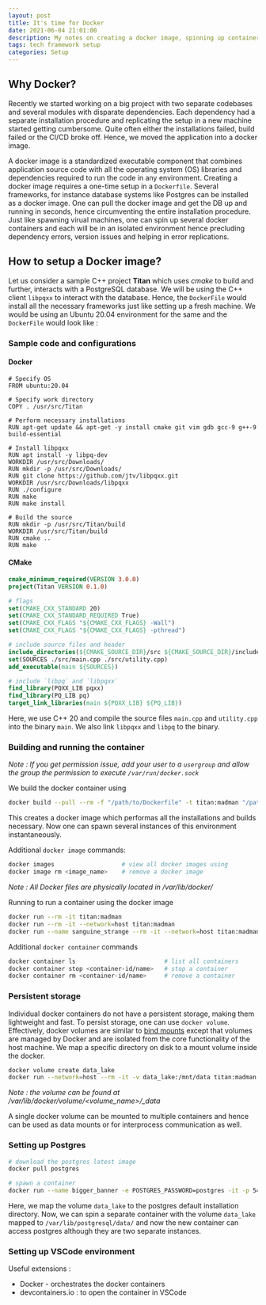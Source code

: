 ```yaml
---
layout: post
title: It's time for Docker
date: 2021-06-04 21:01:00
description: My notes on creating a docker image, spinning up containers and using docker volumes.
tags: tech framework setup
categories: Setup
---
```


## Why Docker?

Recently we started working on a big project with two separate codebases and several modules with disparate dependencies. Each dependency had a separate installation procedure and replicating the setup in a new machine started getting cumbersome. Quite often either the installations failed, build failed or the CI/CD broke off. Hence, we moved the application into a docker image.

A docker image is a standardized executable component that combines application source code with all the operating system (OS) libraries and dependencies required to run the code in any environment. Creating a docker image requires a one-time setup in a `Dockerfile`. Several frameworks, for instance database systems like Postgres can be installed as a docker image. One can pull the docker image and get the DB up and running in seconds, hence circumventing the entire installation procedure. Just like spawning virual machines, one can spin up several docker containers and each will be in an isolated environment hence precluding dependency errors, version issues and helping in error replications.

## How to setup a Docker image?

Let us consider a sample C++ project **Titan** which uses _cmake_ to build and further, interacts with a PostgreSQL database. We will be using the C++ client `libpqxx` to interact with the database. Hence, the `DockerFile` would install all the necessary frameworks just like setting up a fresh machine. We would be using an Ubuntu 20.04 environment for the same and the `DockerFile` would look like :

### Sample code and configurations

#### Docker

```docker
# Specify OS
FROM ubuntu:20.04

# Specify work directory
COPY . /usr/src/Titan

# Perform necessary installations
RUN apt-get update && apt-get -y install cmake git vim gdb gcc-9 g++-9 build-essential

# Install libpqxx
RUN apt install -y libpq-dev
WORKDIR /usr/src/Downloads/
RUN mkdir -p /usr/src/Downloads/
RUN git clone https://github.com/jtv/libpqxx.git
WORKDIR /usr/src/Downloads/libpqxx
RUN ./configure
RUN make
RUN make install

# Build the source
RUN mkdir -p /usr/src/Titan/build
WORKDIR /usr/src/Titan/build
RUN cmake ..
RUN make
```

#### CMake

```cmake
cmake_minimum_required(VERSION 3.0.0)
project(Titan VERSION 0.1.0)

# flags
set(CMAKE_CXX_STANDARD 20)
set(CMAKE_CXX_STANDARD_REQUIRED True)
set(CMAKE_CXX_FLAGS "${CMAKE_CXX_FLAGS} -Wall")
set(CMAKE_CXX_FLAGS "${CMAKE_CXX_FLAGS} -pthread")

# include source files and header
include_directories(${CMAKE_SOURCE_DIR}/src ${CMAKE_SOURCE_DIR}/include)
set(SOURCES ./src/main.cpp ./src/utility.cpp)
add_executable(main ${SOURCES})

# include `libpq` and `libpqxx`
find_library(PQXX_LIB pqxx)
find_library(PQ_LIB pq)
target_link_libraries(main ${PQXX_LIB} ${PQ_LIB})
```

Here, we use C++ 20 and compile the source files `main.cpp` and `utility.cpp` into the binary `main`. We also link `libpqxx` and `libpq` to the binary.

### Building and running the container

*Note : If you get permission issue, add your user to a `usergroup` and allow the group the permission to execute `/var/run/docker.sock`*

We build the docker container using

```bash
docker build --pull --rm -f "/path/to/Dockerfile" -t titan:madman "/path/to/Titan" 
```

This creates a docker image which performas all the installations and builds necessary. Now one can spawn several instances of this environment instantaneously.

Additional `docker image` commands:

```bash
docker images                   # view all docker images using
docker image rm <image_name>    # remove a docker image
```

*Note : All Docker files are physically located in /var/lib/docker/*

Running to run a container using the docker image

```bash
docker run --rm -it titan:madman                                            # spawn an interactive terminal along with the container
docker run --rm -it --network=host titan:madman                             # connect container to network
docker run --name sanguine_strange --rm -it --network=host titan:madman     # give a custom name to the container
```

Additional `docker container` commands

```bash
docker container ls                         # list all containers
docker container stop <container-id/name>   # stop a container
docker container rm <container-id/name>     # remove a container
```

### Persistent storage

Individual docker containers do not have a persistent storage, making them lightweight and fast. To persist storage, one can use `docker volume`. Effectively, docker volumes are similar to [bind mounts](https://docs.docker.com/storage/bind-mounts/) except that volumes are managed by Docker and are isolated from the core functionality of the host machine. We map a specific directory on disk to a mount volume inside the docker.

```bash
docker volume create data_lake
docker run --network=host --rm -it -v data_lake:/mnt/data titan:madman      # the volume will be mounted to /mnt/data inside the container
```

*Note : the volume can be found at /var/lib/docker/volume/\<volume_name\>/_data*

A single docker volume can be mounted to multiple containers and hence can be used as data mounts or for interprocess communication as well.

### Setting up Postgres

```bash
# download the postgres latest image
docker pull postgres

# spawn a container
docker run --name bigger_banner -e POSTGRES_PASSWORD=postgres -it -p 5432:5432 -v data_lake:/var/lib/postgresql/data/ postgres:latest
```

Here, we map the volume `data_lake` to the postgres default installation directory.
Now, we can spin a separate container with the volume `data_lake` mapped to `/var/lib/postgresql/data/` and now the new container can access postgres although they are two separate instances.

### Setting up VSCode environment
Useful extensions : 
- Docker - orchestrates the docker containers
- devcontainers.io : to open the container in VSCode
